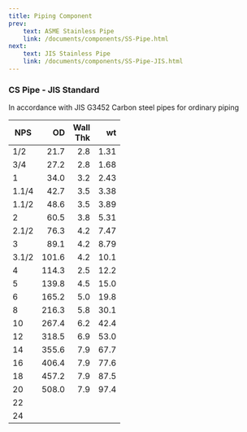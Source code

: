 ```yaml
---
title: Piping Component
prev:
    text: ASME Stainless Pipe
    link: /documents/components/SS-Pipe.html
next:
    text: JIS Stainless Pipe
    link: /documents/components/SS-Pipe-JIS.html
---
```



### CS Pipe - JIS Standard
In accordance with JIS G3452 Carbon steel pipes for ordinary piping

| NPS   |    OD | Wall <br /> Thk |   wt |
|-------|------:|----------------:|-----:|
| 1/2   |  21.7 |             2.8 | 1.31 |
| 3/4   |  27.2 |             2.8 | 1.68 |
| 1     |  34.0 |             3.2 | 2.43 |
| 1.1/4 |  42.7 |             3.5 | 3.38 |
| 1.1/2 |  48.6 |             3.5 | 3.89 |
| 2     |  60.5 |             3.8 | 5.31 |
| 2.1/2 |  76.3 |             4.2 | 7.47 |
| 3     |  89.1 |             4.2 | 8.79 |
| 3.1/2 | 101.6 |             4.2 | 10.1 |
| 4     | 114.3 |             2.5 | 12.2 |
| 5     | 139.8 |             4.5 | 15.0 |
| 6     | 165.2 |             5.0 | 19.8 |
| 8     | 216.3 |             5.8 | 30.1 |
| 10    | 267.4 |             6.2 | 42.4 |
| 12    | 318.5 |             6.9 | 53.0 |
| 14    | 355.6 |             7.9 | 67.7 |
| 16    | 406.4 |             7.9 | 77.6 |
| 18    | 457.2 |             7.9 | 87.5 |
| 20    | 508.0 |             7.9 | 97.4 |
| 22    |       |                 |      |
| 24    |       |                 |      |
